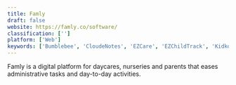 ```yaml
---
title: Famly
draft: false 
website: https://famly.co/software/
classification: ['']
platform: ['Web']
keywords: ['Bumblebee', 'CloudeNotes', 'EZCare', 'EZChildTrack', 'Kidkonnect', 'Kidsoft', 'Kinderlime', 'Kindyhub', 'LifeCubby', 'Little Vista', 'MagicBooking', 'Moxit', 'Nursery Genie', 'ProviderSoft', 'Sandbox Software', 'SchoolLeader', 'StayTrak', 'extendedReach', 'myKidzDay']
---
```

Famly is a digital platform for daycares, nurseries and parents that eases administrative tasks and day-to-day activities.